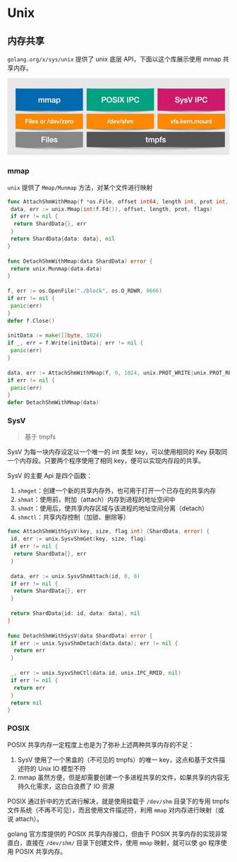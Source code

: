 # Unix

## 内存共享

`golang.org/x/sys/unix` 提供了 unix 底层 API，下面以这个库展示使用 mmap 共享内存。

![image-20220616151947464](pics/image-20220616151947464.png)

### mmap

`unix` 提供了 `Mmap/Munmap` 方法，对某个文件进行映射

```go
func AttachShmWithMmap(f *os.File, offset int64, length int, prot int, flags int) (ShardData, error) {
 data, err := unix.Mmap(int(f.Fd()), offset, length, prot, flags)
 if err != nil {
  return ShardData{}, err
 }
 return ShardData{data: data}, nil
}

func DetachShmWithMmap(data ShardData) error {
 return unix.Munmap(data.data)
}

f, err := os.OpenFile("./block", os.O_RDWR, 0666)
if err != nil {
 panic(err)
}
defer f.Close()

initData := make([]byte, 1024)
if _, err = f.Write(initData); err != nil {
 panic(err)
}

data, err := AttachShmWithMmap(f, 0, 1024, unix.PROT_WRITE|unix.PROT_READ, unix.MAP_SHARED)
if err != nil {
 panic(err)
}
defer DetachShmWithMmap(data)
```

### SysV

> 基于 tmpfs

SysV 为每一块内存设定以一个唯一的 int 类型 key，可以使用相同的 Key 获取同一个内存段。只要两个程序使用了相同 key，便可以实现内存段的共享。

SysV 的主要 Api 是四个函数：

1. `shmget`：创建一个新的共享内存外，也可用于打开一个已存在的共享内存
2. `shmat`：使用前，附加（attach）内存到进程的地址空间中
3. `shmdt`：使用后，使共享内存区域与该进程的地址空间分离（detach）
4. `shmctl`：共享内存控制（加锁、删除等）

```go
func AttachShmWithSysV(key, size, flag int) (ShardData, error) {
 id, err := unix.SysvShmGet(key, size, flag)
 if err != nil {
  return ShardData{}, err
 }

 data, err := unix.SysvShmAttach(id, 0, 0)
 if err != nil {
  return ShardData{}, err
 }

 return ShardData{id: id, data: data}, nil
}

func DetachShmWithSysV(data ShardData) error {
 if err := unix.SysvShmDetach(data.data); err != nil {
  return err
 }

 _, err := unix.SysvShmCtl(data.id, unix.IPC_RMID, nil)
 if err != nil {
  return err
 }
 return nil
}
```

### POSIX

POSIX 共享内存一定程度上也是为了弥补上述两种共享内存的不足：

1. SysV 使用了一个黑盒的（不可见的 tmpfs）的唯一 key，这点和基于文件描述符的 Unix IO 模型不符
2. mmap 虽然方便，但是却需要创建一个多进程共享的文件，如果共享的内容无持久化需求，这白白浪费了 IO 资源

POSIX 通过折中的方式进行解决，就是使用挂载于 `/dev/shm` 目录下的专用 tmpfs 文件系统（不再不可见），而且使用文件描述符，利用 `mmap` 对内存进行映射（或说 attach）。

 golang 官方库提供的 POSIX 共享内存接口，但由于 POSIX 共享内存的实现非常直白，直接在 `/dev/shm/` 目录下创建文件，使用 `mmap` 映射，就可以使 go 程序使用 POSIX 共享内存。